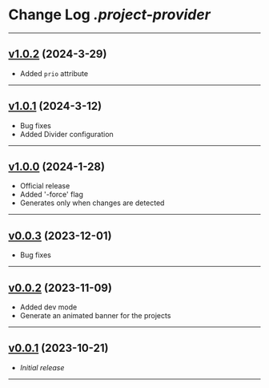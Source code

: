 # Change Log _.project-provider_

---

## [v1.0.2](https://github.com/cophilot/.project-provider/tree/1.0.2) (2024-3-29)

- Added `prio` attribute

---

## [v1.0.1](https://github.com/cophilot/.project-provider/tree/1.0.1) (2024-3-12)

-   Bug fixes
-   Added Divider configuration

---

## [v1.0.0](https://github.com/cophilot/.project-provider/tree/1.0.0) (2024-1-28)

-   Official release
-   Added '-force' flag
-   Generates only when changes are detected

---

## [v0.0.3](https://github.com/cophilot/.project-provider/tree/v0.0.3) (2023-12-01)

-   Bug fixes

---

## [v0.0.2](https://github.com/cophilot/.project-provider/tree/0.0.2) (2023-11-09)

-   Added dev mode
-   Generate an animated banner for the projects

---

## [v0.0.1](https://github.com/cophilot/.project-provider/tree/0.0.1) (2023-10-21)

-   _Initial release_

---

